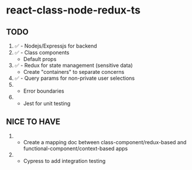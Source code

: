 # react-class-node-redux-ts

## TODO

1. ✅ - Nodejs/Expressjs for backend
2. ✅ - Class components
   - Default props
3. ✅ - Redux for state management (sensitive data)
   - Create "containers" to separate concerns
4. ✅ - Query params for non-private user selections
5. - Error boundaries
6. - Jest for unit testing

## NICE TO HAVE

1. - Create a mapping doc between class-component/redux-based and functional-component/context-based apps
2. - Cypress to add integration testing
